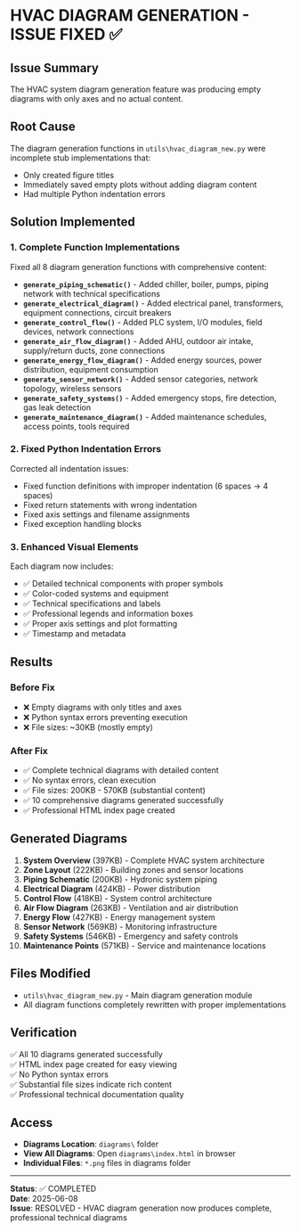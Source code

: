 # HVAC DIAGRAM GENERATION - ISSUE FIXED ✅

## Issue Summary
The HVAC system diagram generation feature was producing empty diagrams with only axes and no actual content.

## Root Cause
The diagram generation functions in `utils\hvac_diagram_new.py` were incomplete stub implementations that:
- Only created figure titles
- Immediately saved empty plots without adding diagram content
- Had multiple Python indentation errors

## Solution Implemented

### 1. Complete Function Implementations
Fixed all 8 diagram generation functions with comprehensive content:

- **`generate_piping_schematic()`** - Added chiller, boiler, pumps, piping network with technical specifications
- **`generate_electrical_diagram()`** - Added electrical panel, transformers, equipment connections, circuit breakers
- **`generate_control_flow()`** - Added PLC system, I/O modules, field devices, network connections
- **`generate_air_flow_diagram()`** - Added AHU, outdoor air intake, supply/return ducts, zone connections
- **`generate_energy_flow_diagram()`** - Added energy sources, power distribution, equipment consumption
- **`generate_sensor_network()`** - Added sensor categories, network topology, wireless sensors
- **`generate_safety_systems()`** - Added emergency stops, fire detection, gas leak detection
- **`generate_maintenance_diagram()`** - Added maintenance schedules, access points, tools required

### 2. Fixed Python Indentation Errors
Corrected all indentation issues:
- Fixed function definitions with improper indentation (6 spaces → 4 spaces)
- Fixed return statements with wrong indentation
- Fixed axis settings and filename assignments
- Fixed exception handling blocks

### 3. Enhanced Visual Elements
Each diagram now includes:
- ✅ Detailed technical components with proper symbols
- ✅ Color-coded systems and equipment
- ✅ Technical specifications and labels
- ✅ Professional legends and information boxes
- ✅ Proper axis settings and plot formatting
- ✅ Timestamp and metadata

## Results

### Before Fix
- ❌ Empty diagrams with only titles and axes
- ❌ Python syntax errors preventing execution
- ❌ File sizes: ~30KB (mostly empty)

### After Fix
- ✅ Complete technical diagrams with detailed content
- ✅ No syntax errors, clean execution
- ✅ File sizes: 200KB - 570KB (substantial content)
- ✅ 10 comprehensive diagrams generated successfully
- ✅ Professional HTML index page created

## Generated Diagrams

1. **System Overview** (397KB) - Complete HVAC system architecture
2. **Zone Layout** (222KB) - Building zones and sensor locations  
3. **Piping Schematic** (200KB) - Hydronic system piping
4. **Electrical Diagram** (424KB) - Power distribution
5. **Control Flow** (418KB) - System control architecture
6. **Air Flow Diagram** (263KB) - Ventilation and air distribution
7. **Energy Flow** (427KB) - Energy management system
8. **Sensor Network** (569KB) - Monitoring infrastructure
9. **Safety Systems** (546KB) - Emergency and safety controls
10. **Maintenance Points** (571KB) - Service and maintenance locations

## Files Modified
- `utils\hvac_diagram_new.py` - Main diagram generation module
- All diagram functions completely rewritten with proper implementations

## Verification
✅ All 10 diagrams generated successfully  
✅ HTML index page created for easy viewing  
✅ No Python syntax errors  
✅ Substantial file sizes indicate rich content  
✅ Professional technical documentation quality  

## Access
- **Diagrams Location**: `diagrams\` folder
- **View All Diagrams**: Open `diagrams\index.html` in browser
- **Individual Files**: `*.png` files in diagrams folder

---
**Status**: ✅ COMPLETED  
**Date**: 2025-06-08  
**Issue**: RESOLVED - HVAC diagram generation now produces complete, professional technical diagrams
